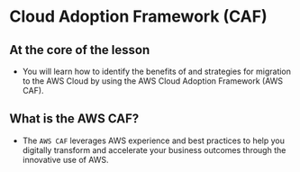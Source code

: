 # Cloud Adoption Framework (CAF)

## At the core of the lesson
- You will learn how to identify the benefits of and strategies for migration to the AWS Cloud by using the AWS Cloud Adoption Framework (AWS CAF).

## What is the AWS CAF?
- The `AWS CAF` leverages AWS experience and best practices to help you digitally transform and accelerate your business outcomes through the innovative use of AWS.